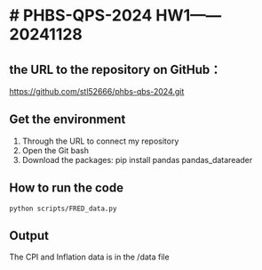 # # PHBS-QPS-2024 HW1——20241128

##  the URL to the repository on GitHub： 
https://github.com/stl52666/phbs-qbs-2024.git

## Get the environment
1. Through the URL to connect my repository
2. Open the Git bash
3. Download the packages:
   pip install pandas pandas_datareader
## How to run the code

```
python scripts/FRED_data.py
```

## Output
The CPI and Inflation data is in the /data file